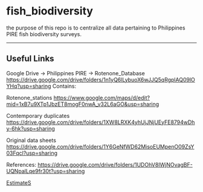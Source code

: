 # fish_biodiversity

the purpose of this repo is to centralize all data pertaining to Philippines PIRE fish biodiversity surveys.

---

## Useful Links
Google Drive → Philippines PIRE → Rotenone_Database
https://drive.google.com/drive/folders/1n1yQ6lLybuoX6wJJQ5qRgplAQ09lOYHq?usp=sharing
Contains:

Rotenone_stations
https://www.google.com/maps/d/edit?mid=1xB7u9XTp1JbzET8mogF0nwA_v32L6aGO&usp=sharing

Contemporary duplicates
https://drive.google.com/drive/folders/1XW8LRXK4yhUjJNjUEyFE8794wDhy-6hk?usp=sharing

Original data sheets
https://drive.google.com/drive/folders/1Y6GeNfWD62MisoEUMpenO09ZsY03Fqcl?usp=sharing

References:
https://drive.google.com/drive/folders/1UDOhV8IWjNOvagBF-UQNpalLqe9fr30t?usp=sharing

[EstimateS](https://www.robertkcolwell.org/pages/estimates)

